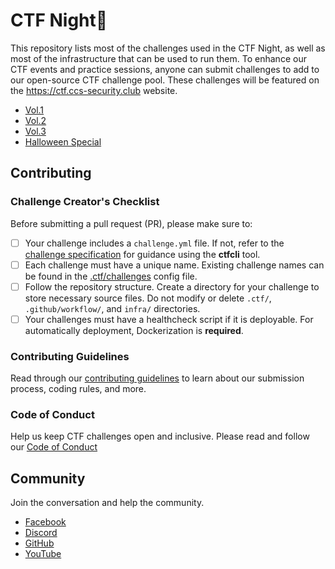 # CTF Night🚩

This repository lists most of the challenges used in the CTF Night, as well as most of the infrastructure that can be used to run them. To enhance our CTF events and practice sessions, anyone can submit challenges to add to our open-source CTF challenge pool. These challenges will be featured on the https://ctf.ccs-security.club website.

- [Vol.1](https://github.com/computer-communication-security-club/ctf-night/tree/vol1)
- [Vol.2](https://github.com/computer-communication-security-club/ctf-night/tree/vol2)
- [Vol.3](https://github.com/computer-communication-security-club/ctf-night/tree/vol3)
- [Halloween Special](https://github.com/computer-communication-security-club/ctf-night/tree/halloween-special)

## Contributing

### Challenge Creator's Checklist

Before submitting a pull request (PR), please make sure to:

- [ ] Your challenge includes a `challenge.yml` file. If not, refer to the [challenge specification](https://github.com/CTFd/ctfcli/blob/master/ctfcli/spec/challenge-example.yml) for guidance using the **ctfcli** tool.
- [ ] Each challenge must have a unique name. Existing challenge names can be found in the [.ctf/challenges](.ctf/challenges) config file.
- [ ] Follow the repository structure. Create a directory for your challenge to store necessary source files. Do not modify or delete `.ctf/`, `.github/workflow/`, and `infra/` directories.
- [ ] Your challenges must have a healthcheck script if it is deployable. For automatically deployment, Dockerization is **required**.

### Contributing Guidelines

Read through our [contributing guidelines](CONTRIBUTING.md) to learn about our submission process, coding rules, and more.

### Code of Conduct

Help us keep CTF challenges open and inclusive. Please read and follow our [Code of Conduct](CODE_OF_CONDUCT.md)

## Community

Join the conversation and help the community.

- [Facebook](https://www.facebook.com/CCSclub2023)
- [Discord](https://discord.gg/VcTcFpAW)
- [GitHub](https://github.com/computer-communication-security-club)
- [YouTube](https://www.youtube.com/@computercommunicationsecur3464)

